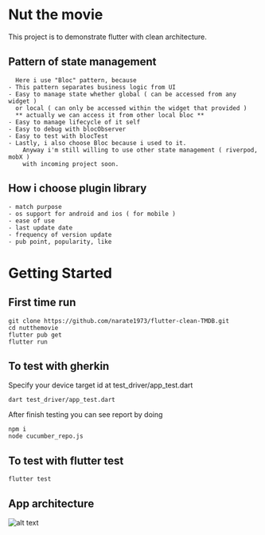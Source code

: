 # Nut the movie

This project is to demonstrate flutter with clean architecture.

## Pattern of state management

      Here i use "Bloc" pattern, because
    - This pattern separates business logic from UI
    - Easy to manage state whether global ( can be accessed from any widget )
      or local ( can only be accessed within the widget that provided )
      ** actually we can access it from other local bloc **
    - Easy to manage lifecycle of it self
    - Easy to debug with blocObserver
    - Easy to test with blocTest
    - Lastly, i also choose Bloc because i used to it.
        Anyway i'm still willing to use other state management ( riverpod, mobX )
        with incoming project soon.

## How i choose plugin library

    - match purpose
    - os support for android and ios ( for mobile )
    - ease of use
    - last update date
    - frequency of version update
    - pub point, popularity, like


# Getting Started
## First time run
```
git clone https://github.com/narate1973/flutter-clean-TMDB.git
cd nutthemovie
flutter pub get
flutter run
```
## To test with gherkin

Specify your device target id at test_driver/app_test.dart
```
dart test_driver/app_test.dart
```
After finish testing you can see report by doing
```
npm i
node cucumber_repo.js
```

## To test with flutter test
```
flutter test
```

## App architecture
![alt text](https://github.com/narate1973/nutthemovie/blob/main/flutter_clean.png?raw=true)


